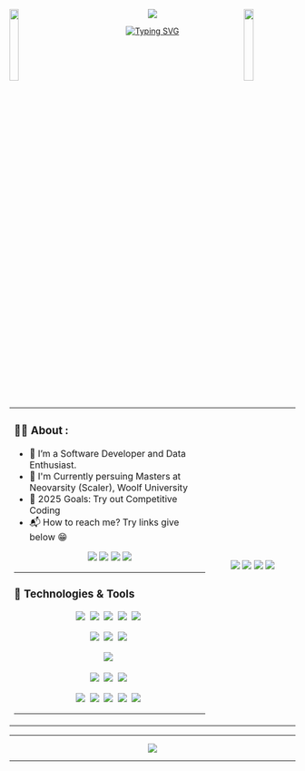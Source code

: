 <img align="left" src="https://user-images.githubusercontent.com/65187002/144930161-2f783401-8d27-4fdf-a2f7-cc0ba32f1f1f.gif" width="18%" style="display:inline;"><img align="right" src="https://user-images.githubusercontent.com/65187002/144930161-2f783401-8d27-4fdf-a2f7-cc0ba32f1f1f.gif" width="18%" style="display:inline;">

<div align="center"> 
   
<img src="https://readme-typing-svg.demolab.com/?size=18&center=true&repeat=false&duration=3000&lines=I'm+Tarun,+a+innovator+from+India">

[![Typing SVG](https://readme-typing-svg.demolab.com/?&size=20&center=true&pause=500&color=DE43BA&height=45&duration=2500&lines=Hello;नमस्ते;जय+जिनेन्द्र;Vanakkam+(வணக்கம்);Bonjour;Hola;Nǐ+hǎo+(你好);Olà;Konichiwa+(こんにちは);Xin+chào;Marhaba+(مرحبًا))](https://git.io/typing-svg)

</div>
<br>
<div>
   <table width="100%">
      <tr>
         <td width="70%">
<!--
<img src="https://github.com/tarunjain1st/tarunjain1st/assets/20864261/bc5524a9-4f3d-4e96-a2df-043043a5c6dd">
-->
            
### 👨‍💻 About : 

-   🌱 I’m a Software Developer and Data Enthusiast.
-   🔭 I'm Currently persuing Masters at Neovarsity (Scaler), Woolf University 
-   🥅 2025 Goals: Try out Competitive Coding
-   📬 How to reach me? Try links give below :grin:

<p align="center">
<a href = "mailto:tarunjain1st@gmail.com"><img src="https://img.shields.io/badge/Gmail-493252?&logo=gmail" target="_blank"></a>
<a href="https://linkedin.com/in/tarunjain1st" target="_blank"><img src="https://img.shields.io/badge/LinkedIn-493252?&logo=linkedin"/></a>
<a href="https://scaler.com/academy/profile/8c51b41a8f75" target="blank"><img src="https://img.shields.io/badge/Scaler-493252?logo=data:image/png;base64,iVBORw0KGgoAAAANSUhEUgAAABAAAAAQCAMAAAAoLQ9TAAAAKlBMVEVHcEwAQ8kAQ8kAQ8kAQ8kAQ8kAQ8kAQ8kAQ8kAQ8kAQ8kAQ8kAQ8kAQ8lN1nF3AAAADXRSTlMA/eN4XGbt10WynTQhpm3+RAAAAGBJREFUGJVVz9sOgCAMA9BSroL8/+86toHap/WENAHQ1Bk8u59o5/wDo+cyYIMnKbwdeUHtLWluh7OWHcKGdKDYvkEVoM0pyG0QFWIBvi/GugQCySIwCgzWR2W+Exss3h8YZwXFcoHQ3gAAAABJRU5ErkJggg=="/></a>
<a href="https://leetcode.com/tarunjain1st/" target="blank"><img src="https://img.shields.io/badge/Leetcode-493252?&logo=leetcode"/></a>
</p>

---

### 🔧 Technologies & Tools

<div align="center">

![](https://img.shields.io/badge/YAML-05122A?logo=YAML)&nbsp;
![](https://img.shields.io/badge/HTML-05122A?logo=HTML5)&nbsp;
![](https://img.shields.io/badge/C++-05122A?logo=C%2B%2B)&nbsp;
![](https://img.shields.io/badge/Python-05122A?logo=python)&nbsp;
![](https://img.shields.io/badge/JavaScript-05122A?logo=javascript)&nbsp;

![](https://img.shields.io/badge/Flask-05122A?logo=flask)&nbsp;
![](https://img.shields.io/badge/Django-05122A?logo=django)&nbsp;
![](https://img.shields.io/badge/React-05122A?logo=react)&nbsp;

![](https://img.shields.io/badge/Git-05122A?logo=git)&nbsp;

![](https://img.shields.io/badge/MySQL-05122A?logo=mysql)&nbsp;
![](https://img.shields.io/badge/MongoDB-05122A?logo=mongodb)&nbsp;
![](https://img.shields.io/badge/Redis-05122A?logo=redis)&nbsp;

![](https://img.shields.io/badge/Azure-05122A?logo=microsoftazure)&nbsp;
![](https://img.shields.io/badge/AWS-05122A?logo=amazon-aws)&nbsp;
![](https://img.shields.io/badge/Linux-05122A?logo=linux)&nbsp;
![](https://img.shields.io/badge/Docker-05122A?logo=docker)&nbsp;
![](https://img.shields.io/badge/Kubernetes-05122A?logo=kubernetes)&nbsp;
</div>

---

</td>
         <td width="30%" align='center'>
            <img  src="https://github.com/tarunjain1st/tarunjain1st/assets/20864261/59169bc7-dea0-4677-afb0-55f2d6a8b604">
            <!---<img  src="https://github.com/tarunjain1st/tarunjain1st/assets/20864261/9c1aea61-6ec0-4333-9ca6-79588c9266b9">-->
            <img  src="https://github-readme-streak-stats.herokuapp.com/?user=tarunjain1st&hide_border=true&theme=react">
            <img  src="https://github-readme-stats.vercel.app/api?username=tarunjain1st&show_icons=true&hide_border=true&theme=react">
            <img  src="https://github-readme-stats.vercel.app/api/top-langs/?username=tarunjain1st&hide_border=true&layout=compact&theme=react">
         </td>
      </tr>
   </table>
</div>

---

<div align="center">
<img src="https://quotes-github-readme.vercel.app/api?type=horizontal&theme=dracula&animation=grow_out_in&quoteCategory=programming">
</div>

---

<!---
![cd1](https://github.com/tarunjain1st/tarunjain1st/assets/20864261/d77e2e9f-a690-4afa-af2d-e0ad239bc959)
![cd2](https://github.com/tarunjain1st/tarunjain1st/assets/20864261/18219898-2231-4c53-b73f-afbefc3fe628)

### ✍️ Random Dev Quote:
![cloud-removebg-preview](https://github.com/tarunjain1st/tarunjain1st/assets/20864261/a32f2df3-368d-4716-a981-163531a341d2)
            <img  src="https://github-readme-stats.vercel.app/api?username=tarunjain1st&show_icons=true&hide_border=true&theme=react">

   ![](https://quotes-github-readme.vercel.app/api?type=horizontal&theme=radical)
<div align='center'>
   <img src="https://komarev.com/ghpvc/?username=tarunjain1st&label=Views&color=brightgreen&style=plastic" alt="tarunjain1st" />
</div>
-->


